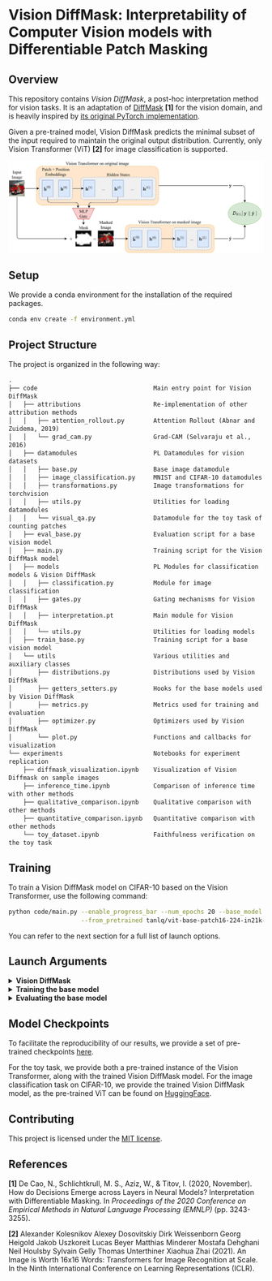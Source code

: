 # Vision DiffMask: Interpretability of Computer Vision models with Differentiable Patch Masking

## Overview
This repository contains *Vision DiffMask*, a post-hoc interpretation method for vision tasks. It is an adaptation of
[DiffMask](https://arxiv.org/pdf/2004.14992.pdf) **[1]** for the
vision domain, and is heavily inspired by [its original PyTorch
implementation](https://github.com/nicola-decao/diffmask).

Given a pre-trained model, Vision DiffMask predicts the minimal subset of the input required to maintain the original output distribution. Currently, only Vision Transformer (ViT) **[2]** for image classification is supported.

![Alt text](https://github.com/AngelosNal/Vision-DiffMask/blob/master/vizdiffmask_model.png?raw=true)

## Setup
We provide a conda environment for the installation of the required packages.
```bash
conda env create -f environment.yml
```

## Project Structure
The project is organized in the following way:
```
.
├── code                                Main entry point for Vision DiffMask
│   ├── attributions                    Re-implementation of other attribution methods
│   │   ├── attention_rollout.py        Attention Rollout (Abnar and Zuidema, 2019)
│   │   └── grad_cam.py                 Grad-CAM (Selvaraju et al., 2016)
│   ├── datamodules                     PL Datamodules for vision datasets
│   │   ├── base.py                     Base image datamodule
│   │   ├── image_classification.py     MNIST and CIFAR-10 datamodules
│   │   ├── transformations.py          Image transformations for torchvision
│   │   ├── utils.py                    Utilities for loading datamodules
│   │   └── visual_qa.py                Datamodule for the toy task of counting patches
│   ├── eval_base.py                    Evaluation script for a base vision model
│   ├── main.py                         Training script for the Vision DiffMask model
│   ├── models                          PL Modules for classification models & Vision DiffMask
│   │   ├── classification.py           Module for image classification
│   │   ├── gates.py                    Gating mechanisms for Vision DiffMask
│   │   ├── interpretation.pt           Main module for Vision DiffMask
│   │   └── utils.py                    Utilities for loading models
│   ├── train_base.py                   Training script for a base vision model
│   └── utils                           Various utilities and auxiliary classes
│       ├── distributions.py            Distributions used by Vision DiffMask
│       ├── getters_setters.py          Hooks for the base models used by Vision DiffMask
│       ├── metrics.py                  Metrics used for training and evaluation
│       ├── optimizer.py                Optimizers used by Vision DiffMask
│       └── plot.py                     Functions and callbacks for visualization
└── experiments                         Notebooks for experiment replication
    ├── diffmask_visualization.ipynb    Visualization of Vision Diffmask on sample images
    ├── inference_time.ipynb            Comparison of inference time with other methods
    ├── qualitative_comparison.ipynb    Qualitative comparison with other methods
    ├── quantitative_comparison.ipynb   Quantitative comparison with other methods
    └── toy_dataset.ipynb               Faithfulness verification on the toy task
```

## Training
To train a Vision DiffMask model on CIFAR-10 based on the Vision Transformer, use the following command:
```bash
python code/main.py --enable_progress_bar --num_epochs 20 --base_model ViT --dataset CIFAR10 \
                    --from_pretrained tanlq/vit-base-patch16-224-in21k-finetuned-cifar10
```
You can refer to the next section for a full list of launch options.

## Launch Arguments
<details>
<summary><b>Vision DiffMask</b></summary>

When training Vision DiffMask, the following launch options can be used:
```
Arguments:
  --enable_progress_bar
                        Whether to enable the progress bar (NOT recommended when logging to file).
  --num_epochs NUM_EPOCHS
                        Number of epochs to train.
  --seed SEED           Random seed for reproducibility.
  --sample_images SAMPLE_IMAGES
                        Number of images to sample for the mask callback.
  --log_every_n_steps LOG_EVERY_N_STEPS
                        Number of steps between logging media & checkpoints.
  --base_model {ViT}    Base model architecture to train.
  --from_pretrained FROM_PRETRAINED
                        The name of the pretrained HF model to load.
  --dataset {MNIST,CIFAR10,CIFAR10_QA,toy}
                        The dataset to use.

Vision DiffMask:
  --alpha ALPHA         Initial value for the Lagrangian
  --lr LR               Learning rate for DiffMask.
  --eps EPS             KL divergence tolerance.
  --no_placeholder      Whether to not use placeholder
  --lr_placeholder LR_PLACEHOLDER
                        Learning for mask vectors.
  --lr_alpha LR_ALPHA   Learning rate for lagrangian optimizer.
  --mul_activation MUL_ACTIVATION
                        Value to multiply gate activations.
  --add_activation ADD_ACTIVATION
                        Value to add to gate activations.
  --weighted_layer_distribution
                        Whether to use a weighted distribution when picking a layer in DiffMask forward.

Data Modules:
  --data_dir DATA_DIR   The directory where the data is stored.
  --batch_size BATCH_SIZE
                        The batch size to use.
  --add_noise           Use gaussian noise augmentation.
  --add_rotation        Use rotation augmentation.
  --add_blur            Use blur augmentation.
  --num_workers NUM_WORKERS
                        Number of workers to use for data loading.

Visual QA:
  --class_idx CLASS_IDX
                        The class (index) to count.
  --grid_size GRID_SIZE
                        The number of images per row in the grid.
```
</details>

<details>
<summary><b>Training the base model</b></summary>

When training the base model (usually not needed as we support pretrained models from HuggingFace),
the following launch options can be used:
```
Arguments:
  --checkpoint CHECKPOINT
                        Checkpoint to resume the training from.
  --enable_progress_bar
                        Whether to show progress bar during training. NOT recommended when logging to files.
  --num_epochs NUM_EPOCHS
                        Number of epochs to train.
  --seed SEED           Random seed for reproducibility.
  --base_model {ViT,ConvNeXt}
                        Base model architecture to train.
  --from_pretrained FROM_PRETRAINED
                        The name of the pretrained HF model to fine-tune from.
  --dataset {MNIST,CIFAR10,CIFAR10_QA,toy}
                        The dataset to use.

Classification Model:
  --optimizer {AdamW,RAdam}
                        The optimizer to use to train the model.
  --weight_decay WEIGHT_DECAY
                        The optimizer's weight decay.
  --lr LR               The initial learning rate for the model.

Data Modules:
  --data_dir DATA_DIR   The directory where the data is stored.
  --batch_size BATCH_SIZE
                        The batch size to use.
  --add_noise           Use gaussian noise augmentation.
  --add_rotation        Use rotation augmentation.
  --add_blur            Use blur augmentation.
  --num_workers NUM_WORKERS
                        Number of workers to use for data loading.

Visual QA:
  --class_idx CLASS_IDX
                        The class (index) to count.
  --grid_size GRID_SIZE
                        The number of images per row in the grid.
```
</details>

<details>
<summary><b>Evaluating the base model</b></summary>

When evaluating the base model, the following launch options can be used:
```
Arguments:
  --checkpoint CHECKPOINT
                        Checkpoint to resume the training from.
  --enable_progress_bar
                        Whether to show progress bar during training. NOT recommended when logging to files.
  --seed SEED           Random seed for reproducibility.
  --base_model {ViT,ConvNeXt}
                        Base model architecture to train.
  --from_pretrained FROM_PRETRAINED
                        The name of the pretrained HF model to fine-tune from.
  --dataset {MNIST,CIFAR10,CIFAR10_QA,toy}
                        The dataset to use.

Data Modules:
  --data_dir DATA_DIR   The directory where the data is stored.
  --batch_size BATCH_SIZE
                        The batch size to use.
  --add_noise           Use gaussian noise augmentation.
  --add_rotation        Use rotation augmentation.
  --add_blur            Use blur augmentation.
  --num_workers NUM_WORKERS
                        Number of workers to use for data loading.

Visual QA:
  --class_idx CLASS_IDX
                        The class (index) to count.
  --grid_size GRID_SIZE
                        The number of images per row in the grid.
```
</details>

## Model Checkpoints
To facilitate the reproducibility of our results, we provide a set of pre-trained checkpoints
[here](https://archive.org/download/vision-diffmask-ckpts).

For the toy task, we provide both a pre-trained instance of the Vision Transformer, along with
the trained Vision DiffMask model. For the image classification task on CIFAR-10, we provide the
trained Vision DiffMask model, as the pre-trained ViT can be found on
[HuggingFace](https://huggingface.co/tanlq/vit-base-patch16-224-in21k-finetuned-cifar10).

## Contributing
This project is licensed under the [MIT license](LICENSE).

## References
**[1]** De Cao, N., Schlichtkrull, M. S., Aziz, W., & Titov, I. (2020, November). How do Decisions Emerge across Layers in Neural Models? Interpretation with Differentiable Masking. In _Proceedings of the 2020 Conference on Empirical Methods in Natural Language Processing (EMNLP)_ (pp. 3243-3255).

**[2]** Alexander Kolesnikov Alexey Dosovitskiy Dirk Weissenborn Georg Heigold Jakob Uszkoreit Lucas Beyer Matthias Minderer Mostafa Dehghani Neil Houlsby Sylvain Gelly Thomas Unterthiner Xiaohua Zhai (2021). An Image is Worth 16x16 Words: Transformers for Image Recognition at Scale. In the Ninth International Conference on Learning Representations (ICLR).

